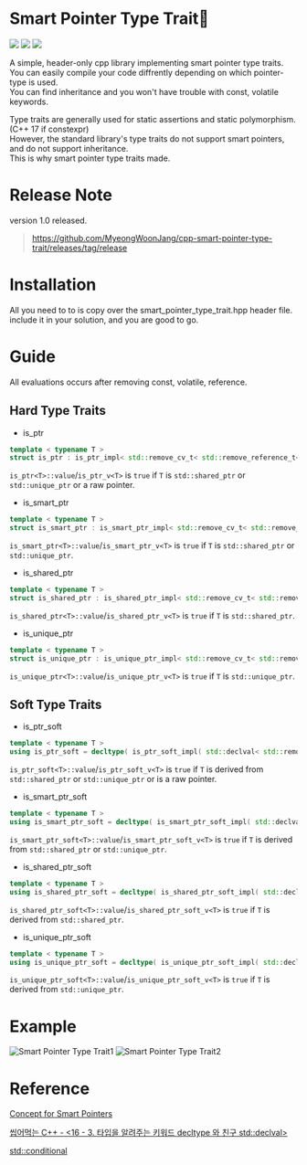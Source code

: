 # Smart Pointer Type Trait🎈  
<a href="https://isocpp.org/"><img src="https://img.shields.io/badge/Launguage-C%2B%2B-green"/></a>  <a href="https://en.wikipedia.org/wiki/C%2B%2B17"><img src="https://img.shields.io/badge/C%2B%2B-14%2C%2017-blue"/></a>  <a href="https://github.com/MyeongWoonJang/cpp-smart-pointer-type-trait/releases/tag/release"><img src="https://img.shields.io/badge/Build-success-brightgreen"/></a>

A simple, header-only cpp library implementing smart pointer type traits.  
You can easily compile your code diffrently depending on which pointer-type is used.  
You can find inheritance and you won't have trouble with const, volatile keywords.  

Type traits are generally used for static assertions and static polymorphism. (C++ 17 if constexpr)  
However, the standard library's type traits do not support smart pointers, and do not support inheritance.  
This is why smart pointer type traits made.

# Release Note
version 1.0 released.
> https://github.com/MyeongWoonJang/cpp-smart-pointer-type-trait/releases/tag/release


# Installation
All you need to to is copy over the smart_pointer_type_trait.hpp header file.  
include it in your solution, and you are good to go.


# Guide
All evaluations occurs after removing const, volatile, reference.

## Hard Type Traits
* is_ptr<T>
```c++
template < typename T >
struct is_ptr : is_ptr_impl< std::remove_cv_t< std::remove_reference_t< T > > > {};
```
```is_ptr<T>::value```/```is_ptr_v<T>``` is ```true``` if ```T``` is ```std::shared_ptr``` or ```std::unique_ptr``` or a raw pointer.

* is_smart_ptr<T>
```c++
template < typename T >
struct is_smart_ptr : is_smart_ptr_impl< std::remove_cv_t< std::remove_reference_t< T > > > {};
```
```is_smart_ptr<T>::value```/```is_smart_ptr_v<T>``` is ```true``` if ```T``` is ```std::shared_ptr``` or ```std::unique_ptr```.


* is_shared_ptr<T>
```c++
template < typename T >
struct is_shared_ptr : is_shared_ptr_impl< std::remove_cv_t< std::remove_reference_t< T > > > {};
```
```is_shared_ptr<T>::value```/```is_shared_ptr_v<T>``` is ```true``` if ```T``` is ```std::shared_ptr```.

* is_unique_ptr<T>
```c++
template < typename T >
struct is_unique_ptr : is_unique_ptr_impl< std::remove_cv_t< std::remove_reference_t< T > > > {};
```
```is_unique_ptr<T>::value```/```is_unique_ptr_v<T>``` is ```true``` if ```T``` is ```std::unique_ptr```.


## Soft Type Traits
* is_ptr_soft<T>
```c++
template < typename T >
using is_ptr_soft = decltype( is_ptr_soft_impl( std::declval< std::remove_cv_t< std::remove_reference_t< T > >* >() ) );
```
```is_ptr_soft<T>::value```/```is_ptr_soft_v<T>``` is ```true``` if ```T``` is derived from ```std::shared_ptr``` or ```std::unique_ptr``` or is a raw pointer.
  
* is_smart_ptr_soft<T>
```c++
template < typename T >
using is_smart_ptr_soft = decltype( is_smart_ptr_soft_impl( std::declval< std::remove_cv_t< std::remove_reference_t< T > >* >() ) );
```
```is_smart_ptr_soft<T>::value```/```is_smart_ptr_soft_v<T>``` is ```true``` if ```T``` is derived from ```std::shared_ptr``` or ```std::unique_ptr```.

* is_shared_ptr_soft<T>
```c++
template < typename T >
using is_shared_ptr_soft = decltype( is_shared_ptr_soft_impl( std::declval< std::remove_cv_t< std::remove_reference_t< T > >* >() ) );
```
```is_shared_ptr_soft<T>::value```/```is_shared_ptr_soft_v<T>``` is ```true``` if ```T``` is derived from ```std::shared_ptr```.

* is_unique_ptr_soft<T>
```c++
template < typename T >
using is_unique_ptr_soft = decltype( is_unique_ptr_soft_impl( std::declval< std::remove_cv_t< std::remove_reference_t< T > >* >() ) );
```
```is_unique_ptr_soft<T>::value```/```is_unique_ptr_soft_v<T>``` is ```true``` if ```T``` is derived from ```std::unique_ptr```.

# Example
![Smart Pointer Type Trait1](https://user-images.githubusercontent.com/73771162/146930931-ff47a89d-86ab-402c-a558-fccd9670edc3.PNG)
![Smart Pointer Type Trait2](https://user-images.githubusercontent.com/73771162/146931121-43c0be51-8a52-4f49-a87f-b00562bacd1f.PNG)

  
# Reference

[Concept for Smart Pointers](https://stackoverflow.com/questions/65752626/concept-for-smart-pointers)

[씹어먹는 C++ - <16 - 3. 타입을 알려주는 키워드 decltype 와 친구 std::declval>](https://modoocode.com/294)

[std::conditional](https://en.cppreference.com/w/cpp/types/conditional)
